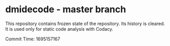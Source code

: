 # dmidecode - master branch

This repository contains frozen state of the repository.
Its history is cleared. It is used only for static code
analysis with Codacy.

Commit Time: 1695157167